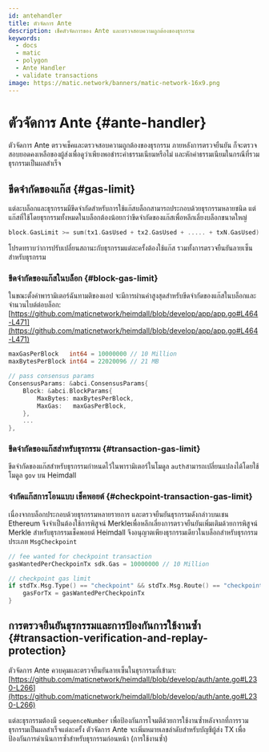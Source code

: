 ```yaml
---
id: antehandler
title: ตัวจัดการ Ante
description: เช็คตัวจัดการของ Ante และตรวจสอบความถูกต้องของธุรกรรม
keywords:
  - docs
  - matic
  - polygon
  - Ante Handler
  - validate transactions
image: https://matic.network/banners/matic-network-16x9.png
---
```


# ตัวจัดการ Ante {#ante-handler}

ตัวจัดการ Ante ตรวจเช็คและตรวจสอบความถูกต้องของธุรกรรม ภายหลังการตรวจยืนยัน ก็จะตรวจสอบยอดคงเหลือของผู้ส่งเพื่อดูว่าเพียงพอชำระค่าธรรมเนียมหรือไม่ และหักค่าธรรมเนียมในกรณีที่รวมธุรกรรมเป็นผลสำเร็จ

## ขีดจำกัดของแก๊ส {#gas-limit}

แต่ละบล็อกและธุรกรรมมีขีดจำกัดสำหรับการใช้แก๊สบล็อกสามารถประกอบด้วยธุรกรรมหลายชนิด แต่แก๊สที่ใช้โดยธุรกรรมทั้งหมดในบล็อกต้องน้อยกว่าขีดจำกัดของแก๊สเพื่อหลีกเลี่ยงบล็อกขนาดใหญ่

```go
block.GasLimit >= sum(tx1.GasUsed + tx2.GasUsed + ..... + txN.GasUsed)
```

โปรดทราบว่าการปรับเปลี่ยนสถานะกับธุรกรรมแต่ละครั้งต้องใช้แก๊ส รวมทั้งการตรวจยืนยันลายเซ็นสำหรับธุรกรรม

### ขีดจำกัดของแก๊สในบล็อก {#block-gas-limit}

ในขณะตั้งค่าพารามิเตอร์ฉันทามติของแอป จะมีการผ่านค่าสูงสุดสำหรับขีดจำกัดของแก๊สในบล็อกและจำนวนไบต์ต่อบล็อก: [https://github.com/maticnetwork/heimdall/blob/develop/app/app.go#L464-L471](https://github.com/maticnetwork/heimdall/blob/develop/app/app.go#L464-L471)

```go
maxGasPerBlock   int64 = 10000000 // 10 Million
maxBytesPerBlock int64 = 22020096 // 21 MB

// pass consensus params
ConsensusParams: &abci.ConsensusParams{
	Block: &abci.BlockParams{
		MaxBytes: maxBytesPerBlock,
		MaxGas:   maxGasPerBlock,
	},
	...
},
```

### ขีดจำกัดของแก๊สสำหรับธุรกรรม {#transaction-gas-limit}

ขีดจำกัดของแก๊สสำหรับธุรกรรมกำหนดไว้ในพารามิเตอร์ในโมดูล `auth`สามารถเปลี่ยนแปลงได้โดยใช้โมดูล `gov` บน Heimdall

### จำกัดแก๊สการโอนแบบ เช็คพอยต์ {#checkpoint-transaction-gas-limit}

เนื่องจากบล็อกประกอบด้วยธุรกรรมหลายรายการ และตรวจยืนยันธุรกรรมดังกล่าวบนเชน Ethereum จึงจำเป็นต้องใช้การพิสูจน์ Merkleเพื่อหลีกเลี่ยงการตรวจยืนยันเพิ่มเติมด้วยการพิสูจน์ Merkle สำหรับธุรกรรมเช็คพอยต์ Heimdall จึงอนุญาตเพียงธุรกรรมเดียวในบล็อกสำหรับธุรกรรมประเภท `MsgCheckpoint`

```go
// fee wanted for checkpoint transaction
gasWantedPerCheckpoinTx sdk.Gas = 10000000 // 10 Million

// checkpoint gas limit
if stdTx.Msg.Type() == "checkpoint" && stdTx.Msg.Route() == "checkpoint" {
	gasForTx = gasWantedPerCheckpoinTx
}
```

## การตรวจยืนยันธุรกรรมและการป้องกันการใช้งานซ้ำ {#transaction-verification-and-replay-protection}

ตัวจัดการ Ante ควบคุมและตรวจยืนยันลายเซ็นในธุรกรรมที่เข้ามา: [https://github.com/maticnetwork/heimdall/blob/develop/auth/ante.go#L230-L266](https://github.com/maticnetwork/heimdall/blob/develop/auth/ante.go#L230-L266)

แต่ละธุรกรรมต้องมี `sequenceNumber` เพื่อป้องกันการโจมตีด้วยการใช้งานซ้ำหลังจากที่การรวมธุรกรรมเป็นผลสำเร็จแต่ละครั้ง ตัวจัดการ Ante จะเพิ่มหมายเลขลำดับสำหรับบัญชีผู้ส่ง TX เพื่อป้องกันการดำเนินการซ้ำสำหรับธุรกรรมก่อนหน้า (การใช้งานซ้ำ)